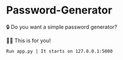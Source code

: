 # Password-Generator

🔒 Do you want a simple password generator?

🫴🏻 This is for you!

```Run app.py | It starts on 127.0.0.1:5000```

